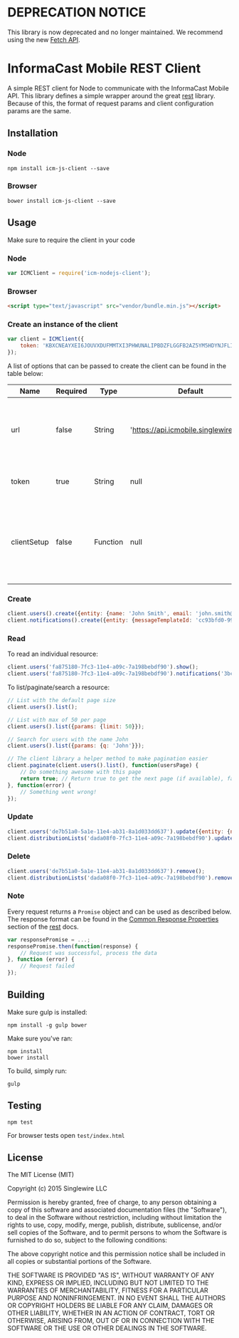 # DEPRECATION NOTICE

This library is now deprecated and no longer maintained. We recommend using the new [Fetch API](https://developer.mozilla.org/en-US/docs/Web/API/Fetch_API/Using_Fetch).

# InformaCast Mobile REST Client

A simple REST client for Node to communicate with the InformaCast Mobile API. This library defines a simple wrapper
around the great [rest](https://github.com/cujojs/rest) library. Because of this, the format of request params and
client configuration params are the same.

## Installation

### Node

```npm install icm-js-client --save```

### Browser

```bower install icm-js-client --save```

## Usage

Make sure to require the client in your code

### Node

```javascript
var ICMClient = require('icm-nodejs-client');
```

### Browser

```html
<script type="text/javascript" src="vendor/bundle.min.js"></script>
```

### Create an instance of the client

```javascript
var client = ICMClient({
    token: 'KBXCNEAYXEI6JOUVXDUFMMTXI3PHWUNALIPBDZFLGGFB2AZ5YM5HDYNJFLIVWX6ZT56A='
});
```

A list of options that can be passed to create the client can be found in the table below:

| Name            | Required | Type     | Default                              | Description                                                                                                                                                                   |
|-----------------|----------|----------|--------------------------------------|-------------------------------------------------------------------------------------------------------------------------------------------------------------------------------|
| url             | false    | String   |'https://api.icmobile.singlewire.com' | Used if necessary to provide a different API endpoint. Useful for testing.                                                                                                    |
| token           | true     | String   | null                                 | The required API token to authorize requests.                                                                                                                                 |
| clientSetup     | false    | Function | null                                 | Passes the wrapped `rest` object for additional configuration. Useful for defining additional [interceptors](https://github.com/cujojs/rest/blob/master/docs/interceptors.md) |

### Create

```javascript
client.users().create({entity: {name: 'John Smith', email: 'john.smith@acme.com'}});
client.notifications().create({entity: {messageTemplateId: 'cc93bfd0-9917-11e4-a401-c22f013130a9', subject: 'FooBar'}});
```

### Read

To read an individual resource:

```javascript
client.users('fa875180-7fc3-11e4-a09c-7a198bebdf90').show();
client.users('fa875180-7fc3-11e4-a09c-7a198bebdf90').notifications('3bc560d0-974b-11e4-b83f-1ae59cb5b126').show();
```

To list/paginate/search a resource:

```javascript
// List with the default page size
client.users().list();

// List with max of 50 per page
client.users().list({params: {limit: 50}});

// Search for users with the name John
client.users().list({params: {q: 'John'}});

// The client library a helper method to make pagination easier
client.paginate(client.users().list(), function(usersPage) {
    // Do something awesome with this page
    return true; // Return true to get the next page (if available), false to stop
}, function(error) {
    // Something went wrong!
});
```

### Update

```javascript
client.users('de7b51a0-5a1e-11e4-ab31-8a1d033dd637').update({entity: {name: 'John Jacob Smith'}});
client.distributionLists('dada08f0-7fc3-11e4-a09c-7a198bebdf90').update({entity: {name: 'Updated Name'}});
```

### Delete

```javascript
client.users('de7b51a0-5a1e-11e4-ab31-8a1d033dd637').remove();
client.distributionLists('dada08f0-7fc3-11e4-a09c-7a198bebdf90').remove();
```

### Note

Every request returns a `Promise` object and can be used as described below. The response format can be found in the
[Common Response Properties](https://github.com/cujojs/rest/blob/master/docs/interfaces.md#common-response-properties)
section of the [rest](https://github.com/cujojs/rest) docs.

```javascript
var responsePromise = ...;
responsePromise.then(function(response) {
    // Request was successful, process the data
}, function (error) {
    // Request failed
});
```

## Building

Make sure gulp is installed:

```npm install -g gulp bower```

Make sure you've ran:

```
npm install
bower install
```

To build, simply run:

```
gulp
```

## Testing

```npm test```

For browser tests open ```test/index.html```

## License

The MIT License (MIT)

Copyright (c) 2015 Singlewire LLC

Permission is hereby granted, free of charge, to any person obtaining a copy
of this software and associated documentation files (the "Software"), to deal
in the Software without restriction, including without limitation the rights
to use, copy, modify, merge, publish, distribute, sublicense, and/or sell
copies of the Software, and to permit persons to whom the Software is
furnished to do so, subject to the following conditions:

The above copyright notice and this permission notice shall be included in all
copies or substantial portions of the Software.

THE SOFTWARE IS PROVIDED "AS IS", WITHOUT WARRANTY OF ANY KIND, EXPRESS OR
IMPLIED, INCLUDING BUT NOT LIMITED TO THE WARRANTIES OF MERCHANTABILITY,
FITNESS FOR A PARTICULAR PURPOSE AND NONINFRINGEMENT. IN NO EVENT SHALL THE
AUTHORS OR COPYRIGHT HOLDERS BE LIABLE FOR ANY CLAIM, DAMAGES OR OTHER
LIABILITY, WHETHER IN AN ACTION OF CONTRACT, TORT OR OTHERWISE, ARISING FROM,
OUT OF OR IN CONNECTION WITH THE SOFTWARE OR THE USE OR OTHER DEALINGS IN THE
SOFTWARE.

